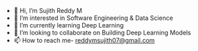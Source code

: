 - 👋 Hi, I’m Sujith Reddy M
- 👀 I’m interested in Software Engineering & Data Science
- 🌱 I’m currently learning Deep Learning
- 💞️ I’m looking to collaborate on Building Deep Learning Models
- 📫 How to reach me- reddymsujith07@gmail.com

<!---
sujith0707/sujith0707 is a ✨ special ✨ repository because its `README.md` (this file) appears on your GitHub profile.
You can click the Preview link to take a look at your changes.
--->
